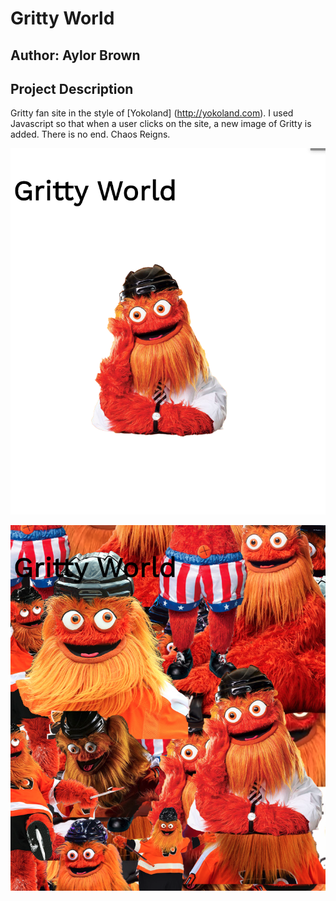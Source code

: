 # Gritty World 

## Author: Aylor Brown 

## Project Description 

Gritty fan site in the style of [Yokoland] (http://yokoland.com). I used Javascript so that when a user clicks on the site, a new image of Gritty is added. There is no end. Chaos Reigns. 

![First click ](images/gritty-world-start.png)

![Full screen ](images/gritty-world-full.png)



